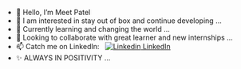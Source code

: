 - 👋 Hello, I’m Meet Patel
- 👀 I am interested in stay out of box and continue developing ...
- 🌱 Currently learning and changing the world ...
- 💞️ Looking to collaborate with great learner and new internships ...
- 📫 Catch me on LinkedIn: &nbsp; [![Linkedin](https://i.stack.imgur.com/gVE0j.png) LinkedIn](https://www.linkedin.com/in/meet-patel41011/)
- ✨ ALWAYS IN POSITIVITY ...
